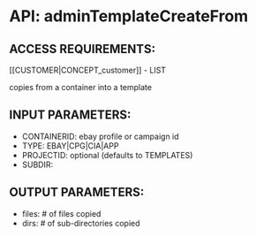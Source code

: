 # API: adminTemplateCreateFrom


## ACCESS REQUIREMENTS: ##
[[CUSTOMER|CONCEPT_customer]] - LIST


copies from a container into a template

## INPUT PARAMETERS: ##
  * CONTAINERID: ebay profile or campaign id
  * TYPE: EBAY|CPG|CIA|APP
  * PROJECTID: optional (defaults to TEMPLATES)
  * SUBDIR: 

## OUTPUT PARAMETERS: ##
  * files: # of files copied
  * dirs: # of sub-directories copied
